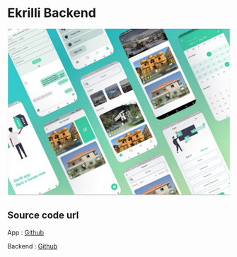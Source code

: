 # Ekrilli Backend

![Alt text](/screenshots/mockup.jpg?raw=true)

## Source code url

App : [Github](https://github.com/BrahimChouih/EkrilliApp)

Backend : [Github](https://github.com/BrahimChouih/EkrilliBackend)


